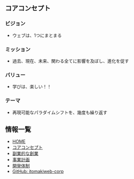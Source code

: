 ## コアコンセプト


### ビジョン

- ウェブは、1つにまとまる


### ミッション

- 過去、現在、未来、関わる全てに影響を及ぼし、進化を促す


### バリュー

- 学びは、楽しい！！


### テーマ

- 再現可能なパラダイムシフトを、幾度も繰り返す


## 情報一覧

- [HOME](https://itomakiweb-corp.github.io/)
- [コアコンセプト](https://itomakiweb-corp.github.io/dev/)
- [副業的な創業](https://itomakiweb-corp.github.io/corp/foundation)
- [事業計画](https://itomakiweb-corp.github.io/corp/)
- [開発体制](https://itomakiweb-corp.github.io/dev/structure)
- [GitHub: itomakiweb-corp](https://github.com/itomakiweb-corp/)
